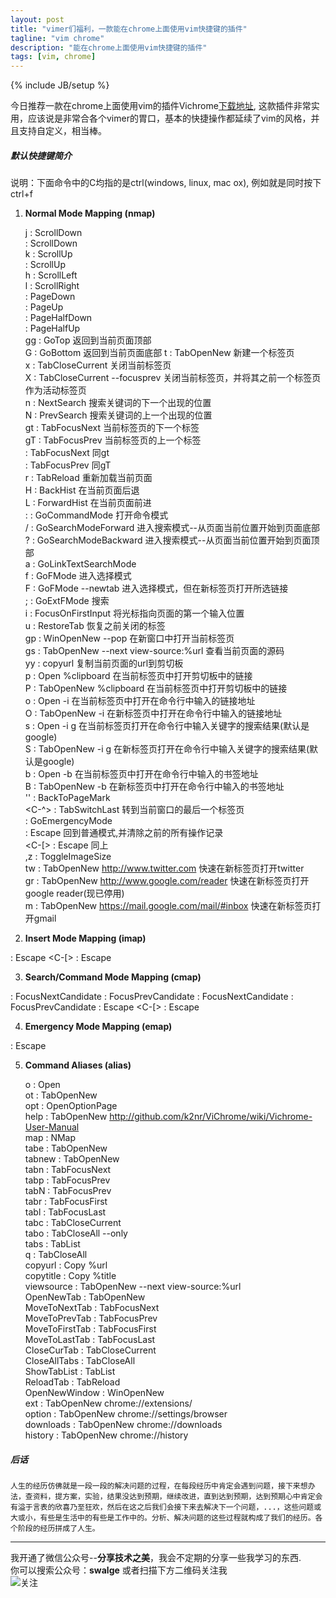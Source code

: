 ```yaml
---
layout: post
title: "vimer们福利，一款能在chrome上面使用vim快捷键的插件"
tagline: "vim chrome"
description: "能在chrome上面使用vim快捷键的插件"
tags: [vim, chrome]
---
```

{% include JB/setup %}

今日推荐一款在chrome上面使用vim的插件Vichrome[下载地址][1], 这款插件非常实用，应该说是非常合各个vimer的胃口，基本的快捷操作都延续了vim的风格，并且支持自定义，相当棒。  

##### 默认快捷键简介  

说明：下面命令中的C均指的是ctrl(windows, linux, mac ox), 例如<C-f>就是同时按下ctrl+f  

1.  __Normal Mode Mapping (nmap)__  

    j : ScrollDown  
    <C-e> : ScrollDown  
    k : ScrollUp  
    <C-y> : ScrollUp  
    h : ScrollLeft  
    l : ScrollRight  
    <C-f> : PageDown  
    <C-b> : PageUp  
    <C-d> : PageHalfDown  
    <C-u> : PageHalfUp  
    gg : GoTop  返回到当前页面顶部  
    G : GoBottom  返回到当前页面底部 
    t : TabOpenNew  新建一个标签页  
    x : TabCloseCurrent  关闭当前标签页  
    X : TabCloseCurrent --focusprev  关闭当前标签页，并将其之前一个标签页作为活动标签页  
    n : NextSearch  搜索关键词的下一个出现的位置  
    N : PrevSearch  搜索关键词的上一个出现的位置  
    gt : TabFocusNext  当前标签页的下一个标签  
    gT : TabFocusPrev  当前标签页的上一个标签  
    <C-l> : TabFocusNext  同gt  
    <C-h> : TabFocusPrev  同gT  
    r : TabReload  重新加载当前页面  
    H : BackHist  在当前页面后退  
    L : ForwardHist  在当前页面前进  
    : : GoCommandMode  打开命令模式  
    / : GoSearchModeForward  进入搜索模式--从页面当前位置开始到页面底部  
    ? : GoSearchModeBackward  进入搜索模式--从页面当前位置开始到页面顶部  
    a : GoLinkTextSearchMode  
    f : GoFMode  进入选择模式  
    F : GoFMode --newtab  进入选择模式，但在新标签页打开所选链接  
    ; : GoExtFMode  搜索  
    i : FocusOnFirstInput  将光标指向页面的第一个输入位置  
    u : RestoreTab  恢复之前关闭的标签  
    gp : WinOpenNew --pop  在新窗口中打开当前标签页  
    gs : TabOpenNew --next view-source:%url  查看当前页面的源码  
    yy : copyurl  复制当前页面的url到剪切板  
    p : Open %clipboard  在当前标签页中打开剪切板中的链接  
    P : TabOpenNew %clipboard  在当前标签页中打开剪切板中的链接  
    o : Open -i  在当前标签页中打开在命令行中输入的链接地址  
    O : TabOpenNew -i  在新标签页中打开在命令行中输入的链接地址  
    s : Open -i g  在当前标签页打开在命令行中输入关键字的搜索结果(默认是google)  
    S : TabOpenNew -i g  在新标签页打开在命令行中输入关键字的搜索结果(默认是google)  
    b : Open -b  在当前标签页中打开在命令行中输入的书签地址  
    B : TabOpenNew -b  在新标签页中打开在命令行中输入的书签地址  
    '' : BackToPageMark  
    <C-^> : TabSwitchLast  转到当前窗口的最后一个标签页  
    <C-ESC> : GoEmergencyMode  
    <ESC> : Escape  回到普通模式,并清除之前的所有操作记录  
    <C-[> : Escape  同上  
    ,z : ToggleImageSize  
    <SPACE>tw : TabOpenNew http://www.twitter.com  快速在新标签页打开twitter  
    <SPACE>gr : TabOpenNew http://www.google.com/reader  快速在新标签页打开google reader(现已停用)  
    <SPACE>m : TabOpenNew https://mail.google.com/mail/#inbox  快速在新标签页打开gmail  

2. __Insert Mode Mapping (imap)__  

<ESC> : Escape
<C-[> : Escape

3. __Search/Command Mode Mapping (cmap)__  

<TAB> : FocusNextCandidate
<S-TAB> : FocusPrevCandidate
<DOWN> : FocusNextCandidate
<UP> : FocusPrevCandidate
<ESC> : Escape
<C-[> : Escape

4. __Emergency Mode Mapping (emap)__  

<ESC> : Escape

5. __Command Aliases (alias)__  

    o : Open  
    ot : TabOpenNew  
    opt : OpenOptionPage  
    help : TabOpenNew http://github.com/k2nr/ViChrome/wiki/Vichrome-User-Manual  
    map : NMap  
    tabe : TabOpenNew  
    tabnew : TabOpenNew  
    tabn : TabFocusNext  
    tabp : TabFocusPrev  
    tabN : TabFocusPrev  
    tabr : TabFocusFirst  
    tabl : TabFocusLast  
    tabc : TabCloseCurrent  
    tabo : TabCloseAll --only  
    tabs : TabList  
    q : TabCloseAll  
    copyurl : Copy %url  
    copytitle : Copy %title  
    viewsource : TabOpenNew --next view-source:%url  
    OpenNewTab : TabOpenNew  
    MoveToNextTab : TabFocusNext  
    MoveToPrevTab : TabFocusPrev  
    MoveToFirstTab : TabFocusFirst  
    MoveToLastTab : TabFocusLast  
    CloseCurTab : TabCloseCurrent  
    CloseAllTabs : TabCloseAll  
    ShowTabList : TabList  
    ReloadTab : TabReload  
    OpenNewWindow : WinOpenNew  
    ext : TabOpenNew chrome://extensions/  
    option : TabOpenNew chrome://settings/browser  
    downloads : TabOpenNew chrome://downloads  
    history : TabOpenNew chrome://history  
    
##### 后话  

    人生的经历仿佛就是一段一段的解决问题的过程，在每段经历中肯定会遇到问题，接下来想办法，查资料，提方案，实验，结果没达到预期，继续改进，直到达到预期，达到预期心中肯定会有溢于言表的欣喜乃至狂欢，然后在这之后我们会接下来去解决下一个问题，...，这些问题或大或小，有些是生活中的有些是工作中的。分析、解决问题的这些过程就构成了我们的经历。各个阶段的经历拼成了人生。   

-------------------------------------------------------  
我开通了微信公众号--__分享技术之美__，我会不定期的分享一些我学习的东西.  
你可以搜索公众号：__swalge__ 或者扫描下方二维码关注我  
![关注][photo]  

[photo]:http://imagle.github.io/static/img/photo.jpg
[1]: https://chrome.google.com/webstore/detail/vichrome/gghkfhpblkcmlkmpcpgaajbbiikbhpdi
